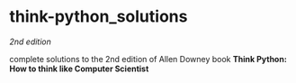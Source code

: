# think-python_solutions
*2nd edition*  

complete solutions to the 2nd edition of Allen Downey book **Think Python: How to think like Computer Scientist**
